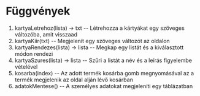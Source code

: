 # Függvények
1. kartyaLetrehoz(lista) -> txt -- Létrehozza a kártyákat egy szöveges változóba, amit visszaad
2. kartyaKiir(txt) -- Megjelenít egy szöveges változót az oldalon
3. kartyaRendezes(lista) -> lista -- Megkap egy listát és a kiválasztott módon rendezi
4. kartyaSzures(lista) -> lista -- Szűri a listát a név és a leírás figyelembe vételével
5. kosarba(index) -- Az adott termék kosárba gomb megnyomásával az a termék megjelenik az oldal alján lévő kosárban
6. adatokMentese() -- A személyes adatokat megjeleníti egy táblázatban